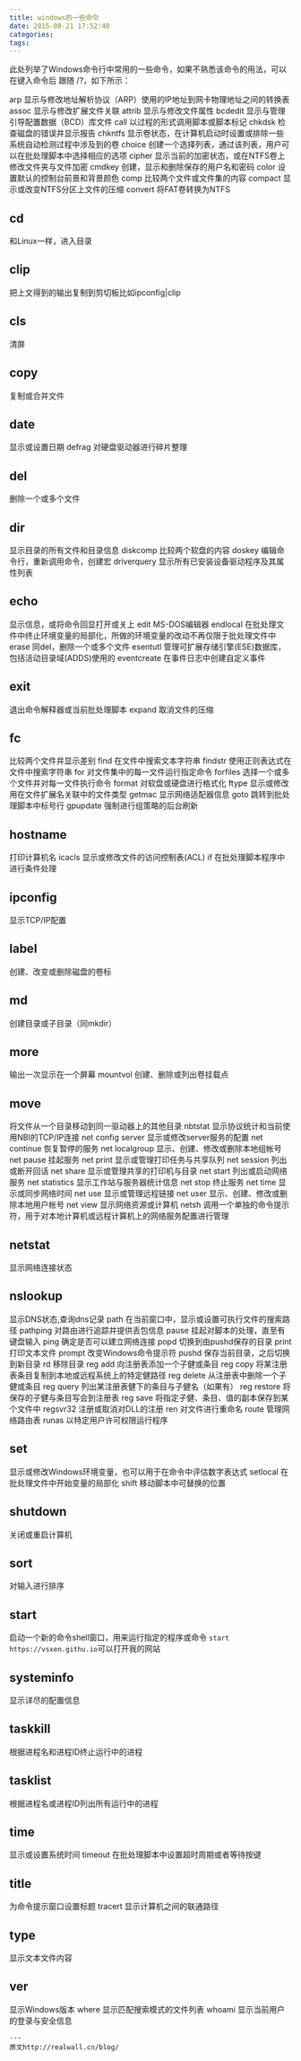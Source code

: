 ```yaml
---
title: windows的一些命令
date: 2015-08-21 17:52:40
categories:
tags: 
---
```


此处列举了Windows命令行中常用的一些命令，如果不熟悉该命令的用法，可以在键入命令后 跟随 /?，如下所示：

arp 显示与修改地址解析协议（ARP）使用的IP地址到网卡物理地址之间的转换表
assoc 显示与修改扩展文件关联
attrib 显示与修改文件属性
bcdedit 显示与管理引导配置数据（BCD）库文件
call 以过程的形式调用脚本或脚本标记
chkdsk 检查磁盘的错误并显示报告
chkntfs 显示卷状态，在计算机启动时设置或排除一些系统自动检测过程中涉及到的卷
choice 创建一个选择列表，通过该列表，用户可以在批处理脚本中选择相应的选项
cipher 显示当前的加密状态，或在NTFS卷上修改文件夹与文件加密
cmdkey 创建，显示和删除保存的用户名和密码
color 设置默认的控制台前景和背景颜色
comp 比较两个文件或文件集的内容
compact 显示或改变NTFS分区上文件的压缩
convert 将FAT卷转换为NTFS
## cd 
和Linux一样，进入目录
## clip
把上文得到的输出复制到剪切板比如ipconfig|clip
## cls
清屏
## copy 
复制或合并文件
## date
显示或设置日期
defrag 对硬盘驱动器进行碎片整理
## del 
删除一个或多个文件
## dir
显示目录的所有文件和目录信息
diskcomp 比较两个软盘的内容
doskey 编辑命令行，重新调用命令，创建宏
driverquery 显示所有已安装设备驱动程序及其属性列表
## echo 
显示信息，或将命令回显打开或关上
edit MS-DOS编辑器
endlocal 在批处理文件中终止环境变量的局部化，所做的环境变量的改动不再仅限于批处理文件中
erase 同del，删除一个或多个文件
esentutl 管理可扩展存储引擎(ESE)数据库，包括活动目录域(ADDS)使用的
eventcreate 在事件日志中创建自定义事件
## exit 
退出命令解释器或当前批处理脚本
expand 取消文件的压缩
##  fc 
比较两个文件并显示差别
find 在文件中搜索文本字符串
findstr 使用正则表达式在文件中搜索字符串
for 对文件集中的每一文件运行指定命令
forfiles 选择一个或多个文件并对每一文件执行命令
format 对软盘或硬盘进行格式化
ftype 显示或修改用在文件扩展名关联中的文件类型
getmac 显示网络适配器信息
goto 跳转到批处理脚本中标号行
gpupdate 强制进行组策略的后台刷新
## hostname 
打印计算机名
icacls 显示或修改文件的访问控制表(ACL)
if 在批处理脚本程序中进行条件处理
## ipconfig 
显示TCP/IP配置
## label 
创建、改变或删除磁盘的卷标
## md 
创建目录或子目录（同mkdir）
## more 
输出一次显示在一个屏幕
mountvol 创建、删除或列出卷挂载点
## move 
将文件从一个目录移动到同一驱动器上的其他目录
nbtstat 显示协议统计和当前使用NBI的TCP/IP连接
net config server 显示或修改server服务的配置
net continue 恢复暂停的服务
net localgroup 显示、创建、修改或删除本地组帐号
net pause 挂起服务
net print 显示或管理打印任务与共享队列
net session 列出或断开回话
net share 显示或管理共享的打印机与目录
net start 列出或启动网络服务
net statistics 显示工作站与服务器统计信息
net stop 终止服务
net time 显示或同步网络时间
net use 显示或管理远程链接
net user 显示、创建、修改或删除本地用户帐号
net view 显示网络资源或计算机
netsh 调用一个单独的命令提示符，用于对本地计算机或远程计算机上的网络服务配置进行管理
## netstat 
显示网络连接状态
## nslookup 
显示DNS状态,查询dns记录
path 在当前窗口中，显示或设置可执行文件的搜索路径
pathping 对路由进行追踪并提供丢包信息
pause 挂起对脚本的处理，直至有键盘输入
ping 确定是否可以建立网络连接
popd 切换到由pushd保存的目录
print 打印文本文件
prompt 改变Windows命令提示符
pushd 保存当前目录，之后切换到新目录
rd 移除目录
reg add 向注册表添加一个子健或条目
reg copy 将某注册表条目复制到本地或远程系统上的特定健路径
reg delete 从注册表中删除一个子健或条目
reg query 列出某注册表健下的条目与子健名（如果有）
reg restore 将保存的子健与条目写会到注册表
reg save 将指定子健、条目、值的副本保存到某个文件中
regsvr32 注册或取消对DLL的注册
ren 对文件进行重命名
route 管理网络路由表
runas 以特定用户许可权限运行程序
## set 
显示或修改Windows环境变量，也可以用于在命令中评估数字表达式
setlocal 在批处理文件中开始变量的局部化
shift 移动脚本中可替换的位置
## shutdown 
关闭或重启计算机
## sort 
对输入进行排序
## start 
启动一个新的命令shell窗口，用来运行指定的程序或命令 `start https://vsxen.githu.io`可以打开我的网站
## systeminfo 
显示详尽的配置信息
## taskkill
根据进程名和进程ID终止运行中的进程
## tasklist 
根据进程名或进程ID列出所有运行中的进程
## time 
显示或设置系统时间
timeout 在批处理脚本中设置超时周期或者等待按键
## title 
为命令提示窗口设置标题
tracert 显示计算机之间的联通路径
## type
显示文本文件内容
## ver 
显示Windows版本
where 显示匹配搜索模式的文件列表
whoami 显示当前用户的登录与安全信息
```
---
原文http://realwall.cn/blog/
